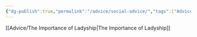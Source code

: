 ```yaml
---
{"dg-publish":true,"permalink":"/advice/social-advice/","tags":["Advice, Landing, Social"],"noteIcon":""}
---
```


[[Advice/The Importance of Ladyship\|The Importance of Ladyship]]